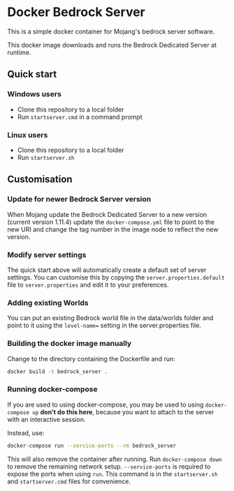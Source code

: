 # Docker Bedrock Server

This is a simple docker container for Mojang's bedrock server software.

This docker image downloads and runs the Bedrock Dedicated Server at runtime.

## Quick start

### Windows users

* Clone this repository to a local folder
* Run `startserver.cmd` in a command prompt

### Linux users

* Clone this repository to a local folder
* Run `startserver.sh`

## Customisation

### Update for newer Bedrock Server version

When Mojang update the Bedrock Dedicated Server to a new version (current version 1.11.4) update the `docker-compose.yml` file to point to the new URI and change the tag number in the image node to reflect the new version.

### Modify server settings

The quick start above will automatically create a default set of server settings.  You can customise this by copying the `server.properties.default` file to `server.properties` and edit it to your preferences.

### Adding existing Worlds

You can put an existing Bedrock world file in the data/worlds folder and point to it using the `level-name=` setting in the server.properties file.

### Building the docker image manually

Change to the directory containing the Dockerfile and run:

```bash
docker build -t bedrock_server .
```

### Running docker-compose

If you are used to using docker-compose, you may be used to using `docker-compose up` **don't do this here**, because you want to attach to the server with an interactive session.

Instead, use:

```bash
docker-compose run --service-ports --rm bedrock_server
```

This will also remove the container after running.  Run `docker-compose down` to remove the remaining network setup.  `--service-ports` is required to expose the ports when using `run`.  This command is in the `startserver.sh` and `startserver.cmd` files for convenience.
